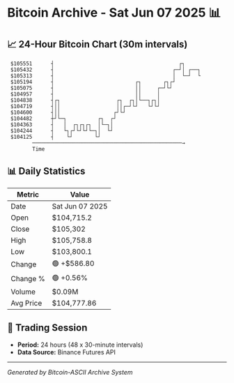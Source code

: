 # Bitcoin Archive - Sat Jun 07 2025 📊

## 📈 24-Hour Bitcoin Chart (30m intervals)

```
 $105551      ┤                                        ┌┐      
 $105432      ┤                                      ┌─┘│ ┌──┐ 
 $105313      ┤                                      │  └─┘  └ 
 $105194      ┤                          ┌┐       ┌┐┌┘         
 $105075      ┤                          ││     ┌─┘└┘          
 $104957      ┤                          ││     │              
 $104838      ┤┌┐                  ┌┐  ┌┐│└──┐┌┐│              
 $104719      ┤││                  ││┌─┘└┘   └┘└┘              
 $104600      ┤││                 ┌┘└┘                         
 $104482      ┼┘└─┐          ┌┐  ┌┘                            
 $104363      ┤   │  ┌┐┌┐┌┐  │└─┐│                             
 $104244      ┤   └┐┌┘└┘└┘└─┐│  └┘                             
 $104125      ┤    └┘       └┘                                 
        ────────────────────────────────────────────────→
        Time
```

## 📊 Daily Statistics

| Metric | Value |
|--------|-------|
| Date | Sat Jun 07 2025 |
| Open | $104,715.2 |
| Close | $105,302 |
| High | $105,758.8 |
| Low | $103,800.1 |
| Change | 🟢 +$586.80 |
| Change % | 🟢 +0.56% |
| Volume | $0.09M |
| Avg Price | $104,777.86 |

## 📅 Trading Session

- **Period:** 24 hours (48 x 30-minute intervals)
- **Data Source:** Binance Futures API

---
*Generated by Bitcoin-ASCII Archive System*
